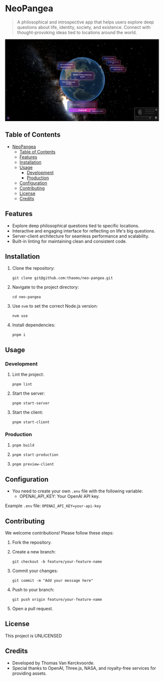 # NeoPangea

> A philosophical and introspective app that helps users explore deep questions about life, identity, society, and existence. Connect with thought-provoking ideas tied to locations around the world.

<img src="./screenshots/image.png" />

## Table of Contents

- [NeoPangea](#neopangea)
  - [Table of Contents](#table-of-contents)
  - [Features](#features)
  - [Installation](#installation)
  - [Usage](#usage)
    - [Development](#development)
    - [Production](#production)
  - [Configuration](#configuration)
  - [Contributing](#contributing)
  - [License](#license)
  - [Credits](#credits)

## Features

- Explore deep philosophical questions tied to specific locations.
- Interactive and engaging interface for reflecting on life's big questions.
- Server-client architecture for seamless performance and scalability.
- Built-in linting for maintaining clean and consistent code.

## Installation

1. Clone the repository:
   
   `git clone git@github.com:thaoms/neo-pangea.git`
2. Navigate to the project directory:
   
   `cd neo-pangea`
3. Use `nvm` to set the correct Node.js version:
   
   `nvm use`
4. Install dependencies:
   
   `pnpm i`

## Usage
### Development

1. Lint the project:
   
   `pnpm lint`
2. Start the server:
   
   `pnpm start-server`
3. Start the client:
   
   `pnpm start-client`

### Production
1. `pnpm build`
   
2. `pnpm start-production`
   
3. `pnpm preview-client`

## Configuration

- You need to create your own `.env` file with the following variable:
  - OPENAI_API_KEY: Your OpenAI API key.

Example `.env` file:
`OPENAI_API_KEY=your-api-key`

## Contributing

We welcome contributions! Please follow these steps:

1. Fork the repository.
2. Create a new branch:
   
   `git checkout -b feature/your-feature-name`
3. Commit your changes:
   
   `git commit -m "Add your message here"`
4. Push to your branch:
   
   `git push origin feature/your-feature-name`
5. Open a pull request.

## License

This project is UNLICENSED

## Credits

- Developed by Thomas Van Kerckvoorde.
- Special thanks to OpenAI, Three.js, NASA, and royalty-free services for providing assets.
